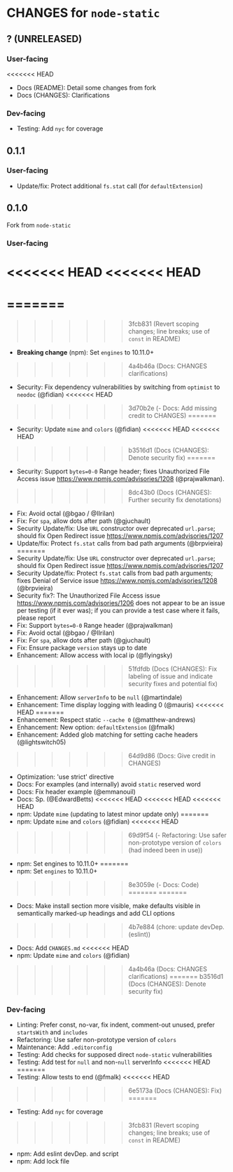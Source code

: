 # CHANGES for `node-static`

## ? (UNRELEASED)

### User-facing

<<<<<<< HEAD
- Docs (README): Detail some changes from fork
- Docs (CHANGES): Clarifications

### Dev-facing

- Testing: Add `nyc` for coverage

## 0.1.1

### User-facing

- Update/fix: Protect additional `fs.stat` call (for `defaultExtension`)

## 0.1.0

Fork from `node-static`

### User-facing

<<<<<<< HEAD
<<<<<<< HEAD
=======
=======
=======
>>>>>>> 3fcb831 (Revert scoping changes; line breaks; use of `const` in README)
- **Breaking change** (npm): Set `engines` to 10.11.0+
>>>>>>> 4a4b46a (Docs: CHANGES clarifications)
- Security: Fix dependency vulnerabilities by switching from `optimist` to
    `neodoc` (@fidian)
<<<<<<< HEAD
>>>>>>> 3d70b2e (- Docs: Add missing credit to CHANGES)
=======
- Security: Update `mime` and `colors` (@fidian)
<<<<<<< HEAD
<<<<<<< HEAD
>>>>>>> b3516d1 (Docs (CHANGES): Denote security fix)
=======
- Security: Support `bytes=0-0` Range header; fixes
    Unauthorized File Access issue <https://www.npmjs.com/advisories/1208>
    (@prajwalkman).
>>>>>>> 8dc43b0 (Docs (CHANGES): Further security fix denotations)
- Fix: Avoid octal (@bgao / @Ilrilan)
- Fix: For `spa`, allow dots after path (@gjuchault)
- Security Update/fix: Use `URL` constructor over deprecated `url.parse`;
    should fix Open Redirect issue <https://www.npmjs.com/advisories/1207>
- Update/fix: Protect `fs.stat` calls from bad path arguments (@brpvieira)
=======
- Security Update/fix: Use `URL` constructor over deprecated `url.parse`;
    should fix Open Redirect issue <https://www.npmjs.com/advisories/1207>
- Security Update/fix: Protect `fs.stat` calls from bad path arguments; fixes
    Denial of Service issue <https://www.npmjs.com/advisories/1208>
    (@brpvieira)
- Security fix?: The Unauthorized File Access issue
    <https://www.npmjs.com/advisories/1206> does not appear to be an issue
    per testing (if it ever was); if you can provide a test case where it
    fails, please report
- Fix: Support `bytes=0-0` Range header (@prajwalkman)
- Fix: Avoid octal (@bgao / @Ilrilan)
- Fix: For `spa`, allow dots after path (@gjuchault)
- Fix: Ensure package `version` stays up to date
- Enhancement: Allow access with local ip (@flyingsky)
>>>>>>> 51fdfdb (Docs (CHANGES): Fix labeling of issue and indicate security fixes and potential fix)
- Enhancement: Allow `serverInfo` to be `null` (@martindale)
- Enhancement: Time display logging with leading 0 (@mauris)
<<<<<<< HEAD
=======
- Enhancement: Respect static `--cache 0` (@matthew-andrews)
- Enhancement: New option: `defaultExtension` (@fmalk)
- Enhancement: Added glob matching for setting cache headers (@lightswitch05)
>>>>>>> 64d9d86 (Docs: Give credit in CHANGES)
- Optimization: 'use strict' directive
- Docs: For examples (and internally) avoid `static` reserved word
- Docs: Fix header example (@emmanouil)
- Docs: Sp. (@EdwardBetts)
<<<<<<< HEAD
<<<<<<< HEAD
<<<<<<< HEAD
- npm: Update `mime` (updating to latest minor update only)
=======
- npm: Update `mime` and `colors` (@fidian)
<<<<<<< HEAD
>>>>>>> 69d9f54 (- Refactoring: Use safer non-prototype version of `colors` (had indeed been in use))
- npm: Set engines to 10.11.0+
=======
- npm: Set `engines` to 10.11.0+
>>>>>>> 8e3059e (- Docs: Code)
=======
=======
- Docs: Make install section more visible, make defaults visible in
    semantically marked-up headings and add CLI options
>>>>>>> 4b7e884 (chore: update devDep. (eslint))
- Docs: Add `CHANGES.md`
<<<<<<< HEAD
- npm: Update `mime` and `colors` (@fidian)
>>>>>>> 4a4b46a (Docs: CHANGES clarifications)
=======
>>>>>>> b3516d1 (Docs (CHANGES): Denote security fix)

### Dev-facing

- Linting: Prefer const, no-var, fix indent, comment-out unused,
    prefer `startsWith` and `includes`
- Refactoring: Use safer non-prototype version of `colors`
- Maintenance: Add `.editorconfig`
- Testing: Add checks for supposed direct `node-static` vulnerabilities
- Testing: Add test for `null` and non-`null` serverInfo
<<<<<<< HEAD
=======
- Testing: Allow tests to end (@fmalk)
<<<<<<< HEAD
>>>>>>> 6e5173a (Docs (CHANGES): Fix)
=======
- Testing: Add `nyc` for coverage
>>>>>>> 3fcb831 (Revert scoping changes; line breaks; use of `const` in README)
- npm: Add eslint devDep. and script
- npm: Add lock file
